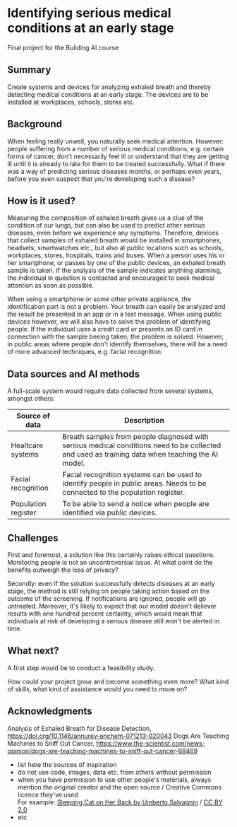 # Identifying serious medical conditions at an early stage

Final project for the Building AI course

## Summary

Create systems and devices for analyzing exhaled breath and thereby detecting medical conditions at an early stage. The devices are to be installed at workplaces, schools, stores etc.

## Background

When feeling really unwell, you naturally seek medical attention. However: people suffering from a number of serious medical conditions, e.g. certain forms of cancer, don't necessarily feel ill or understand that they are getting ill until it is already to late for them to be treated successfully. What if there was a way of predicting serious diseases months, or perhaps even years, before you even suspect that you're developing such a disease?

## How is it used?

Measuring the composition of exhaled breath gives us a clue of the condition of our lungs, but can also be used to predict other serious diseases, even before we experience any symptoms. Therefore, devices that collect samples of exhaled breath would be installed in smartphones, headsets, smartwatches etc., but also at public locations such as schools, workplaces, stores, hospitals, trains and buses. When a person uses his or her smartphone, or passes by one of the public devices, an exhaled breath sample is taken. If the analysis of the sample indicates anything alarming, the individual in question is contacted and encouraged to seek medical attention as soon as possible.

When using a smartphone or some other private appliance, the identification part is not a problem. Your breath can easily be analyzed and the result be presented in an app or in a text message. When using public devices however, we will also have to solve the problem of identifying people. If the individual uses a credit card or presents an ID card in connection with the sample beeing taken, the problem is solved. However, in public areas where people don't identify themselves, there will be a need of more advanced techniques, e.g. facial recognition. 

## Data sources and AI methods

A full-scale system would require data collected from several systems, amongst others:

| Source of data              | Description |
| ------------------------------ | ----------- |
| Healtcare systems         | Breath samples from people diagnosed with serious medical conditions need to be collected and used as training data when teaching the AI model.|
| Facial recognition   | Facial recognition systems can be used to identify people in public areas. Needs to be connected to the population register. ||
| Population register   | To be able to send a notice when people are identified via public devices.        |

## Challenges

First and foremost, a solution like this certainly raises ethical questions. Monitoring people is not an uncontroversial issue. At what point do the benefits outweigh the loss of privacy?

Secondly: even if the solution successfully detects diseases at an early stage, the method is still relying on people taking action based on the outcome of the screening. If notifications are ignored, people will go untreated. Moreover, it's likely to expect that our model doesn't deliever results with one hundred percent certainty, which would mean that individuals at risk of developing a serious disease still won't be alerted in time. 

## What next?

A first step would be to conduct a feasibility study. 

How could your project grow and become something even more? What kind of skills, what kind of assistance would you  need to move on? 


## Acknowledgments

Analysis of Exhaled Breath for Disease Detection, https://doi.org/10.1146/annurev-anchem-071213-020043
Dogs Are Teaching Machines to Sniff Out Cancer, https://www.the-scientist.com/news-opinion/dogs-are-teaching-machines-to-sniff-out-cancer-68469

* list here the sources of inspiration 
* do not use code, images, data etc. from others without permission
* when you have permission to use other people's materials, always mention the original creator and the open source / Creative Commons licence they've used
  <br>For example: [Sleeping Cat on Her Back by Umberto Salvagnin](https://commons.wikimedia.org/wiki/File:Sleeping_cat_on_her_back.jpg#filelinks) / [CC BY 2.0](https://creativecommons.org/licenses/by/2.0)
* etc
